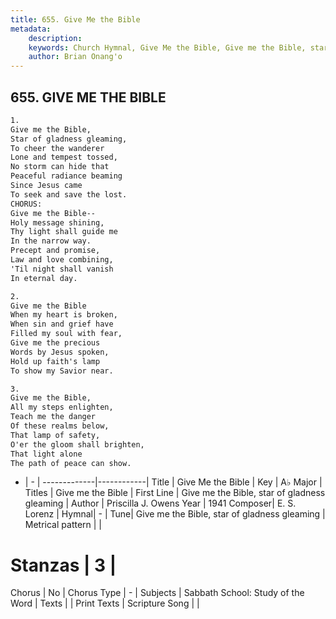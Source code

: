 ```yaml
---
title: 655. Give Me the Bible
metadata:
    description: 
    keywords: Church Hymnal, Give Me the Bible, Give me the Bible, star of gladness gleaming, Give me the Bible
    author: Brian Onang'o
---
```



## 655. GIVE ME THE BIBLE

```txt
1.
Give me the Bible,
Star of gladness gleaming,
To cheer the wanderer
Lone and tempest tossed,
No storm can hide that
Peaceful radiance beaming
Since Jesus came
To seek and save the lost.
CHORUS:
Give me the Bible--
Holy message shining,
Thy light shall guide me
In the narrow way.
Precept and promise,
Law and love combining,
'Til night shall vanish
In eternal day.

2.
Give me the Bible
When my heart is broken,
When sin and grief have
Filled my soul with fear,
Give me the precious
Words by Jesus spoken,
Hold up faith's lamp
To show my Savior near.

3.
Give me the Bible,
All my steps enlighten,
Teach me the danger
Of these realms below,
That lamp of safety,
O'er the gloom shall brighten,
That light alone
The path of peace can show.
```

- |   -  |
-------------|------------|
Title | Give Me the Bible |
Key | A♭ Major |
Titles | Give me the Bible |
First Line | Give me the Bible, star of gladness gleaming |
Author | Priscilla J. Owens
Year | 1941
Composer| E. S. Lorenz |
Hymnal|  - |
Tune| Give me the Bible, star of gladness gleaming |
Metrical pattern | |
# Stanzas | 3 |
Chorus | No |
Chorus Type | - |
Subjects | Sabbath School: Study of the Word |
Texts |  |
Print Texts | 
Scripture Song |  |
  
